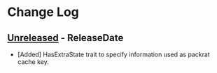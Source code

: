 # Change Log

## [Unreleased](https://github.com/dalance/nom-packrat/compare/v0.1.17...Unreleased) - ReleaseDate

* [Added] HasExtraState trait to specify information used as packrat cache key.
